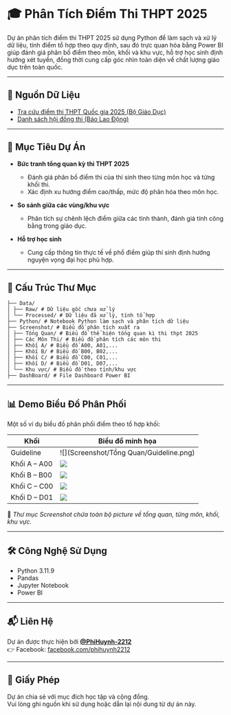 # 🎓 Phân Tích Điểm Thi THPT 2025

Dự án phân tích điểm thi THPT 2025 sử dụng Python để làm sạch và xử lý dữ liệu, tính điểm tổ hợp theo quy định, sau đó trực quan hóa bằng Power BI giúp đánh giá phân bố điểm theo môn, khối và khu vực, hỗ trợ học sinh định hướng xét tuyển, đồng thời cung cấp góc nhìn toàn diện về chất lượng giáo dục trên toàn quốc.

---

## 📌 Nguồn Dữ Liệu

- [Tra cứu điểm thi THPT Quốc gia 2025 (Bộ Giáo Dục)](https://tracuudiem.thitotnghiepthpt.edu.vn/)
- [Danh sách hội đồng thi (Báo Lao Động)](https://laodong.vn/giao-duc/bo-gddt-cong-bo-danh-sach-hoi-dong-thi-tot-nghiep-thpt-nam-2025-1500624.ldo)

---

## 🧠 Mục Tiêu Dự Án

- **Bức tranh tổng quan kỳ thi THPT 2025**
  - Đánh giá phân bố điểm thi của thí sinh theo từng môn học và từng khối thi.
  - Xác định xu hướng điểm cao/thấp, mức độ phân hóa theo môn học.
  
- **So sánh giữa các vùng/khu vực**
  - Phân tích sự chênh lệch điểm giữa các tỉnh thành, đánh giá tính công bằng trong giáo dục.

- **Hỗ trợ học sinh**
  - Cung cấp thông tin thực tế về phổ điểm giúp thí sinh định hướng nguyện vọng đại học phù hợp.

---

## 📂 Cấu Trúc Thư Mục
```
├── Data/
│ ├── Raw/ # Dữ liệu gốc chưa xử lý
│ └── Processed/ # Dữ liệu đã xử lý, tính tổ hợp
├── Python/ # Notebook Python làm sạch và phân tích dữ liệu
├── Screenshot/ # Biểu đồ phân tích xuất ra
│ ├── Tổng Quan/ # Biểu đồ thể hiện tổng quan kì thi thpt 2025
│ ├── Các Môn Thi/ # Biểu đồ phân tích các môn thi
│ ├── Khối A/ # Biểu đồ A00, A01,...
│ ├── Khối B/ # Biểu đồ B00, B02,...
│ ├── Khối C/ # Biểu đồ C00, C01,...
│ ├── Khối D/ # Biểu đồ D01, D07,...
│ └── Khu vực/ # Biểu đồ theo tỉnh/khu vực
├── DashBoard/ # File Dashboard Power BI
```

---

## 📊 Demo Biểu Đồ Phân Phối

Một số ví dụ biểu đồ phân phối điểm theo tổ hợp khối:

| Khối   | Biểu đồ minh họa                                       |
|--------|--------------------------------------------------------|
| Guideline    | ![](Screenshot/Tổng Quan/Guideline.png) |
| Khối A – A00 | ![](Screenshot/Khối%20A/A00.png) |
| Khối B – B00 | ![](Screenshot/Khối%20B/B00.png) |
| Khối C – C00 | ![](Screenshot/Khối%20C/C00.png) |
| Khối D – D01 | ![](Screenshot/Khối%20D/D01.png) |

📁 *Thư mục Screenshot chứa toàn bộ picture về tổng quan, từng môn, khối, khu vực.*

---

## 🛠 Công Nghệ Sử Dụng

- Python 3.11.9
- Pandas
- Jupyter Notebook
- Power BI

---

## 📬 Liên Hệ

Dự án được thực hiện bởi **[@PhiHuynh-2212](https://github.com/PhiHuynh-2212)**  
👉 Facebook: [facebook.com/phihuynh2212](https://www.facebook.com/phihuynh2212)

---

## 📜 Giấy Phép
Dự án chia sẻ với mục đích học tập và cộng đồng.  
Vui lòng ghi nguồn khi sử dụng hoặc dẫn lại nội dung từ dự án này.

